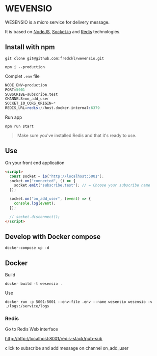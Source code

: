 # WEVENSIO

WESENSIO is a micro service for delivery message.

It is based on [NodeJS](https://nodejs.org/en), [Socket.io](https://socket.io) and [Redis](https://redis.io) technologies.

## Install with npm

```shell
git clone git@github.com:fredckl/wevensio.git

npm i --production
```

Complet `.env` file

```s
NODE_ENV=production
PORT=5001
SUBSCRIBE=subscribe.test
CHANNELS=on_add_user
SOCKET_IO_CORS_ORIGIN=*
REDIS_URL=redis://host.docker.internal:6379
```

Run app

```shell
npm run start
```

> Make sure you've installed Redis and that it's ready to use.

## Use

On your front end application

```html
<script>
  const socket = io("http://localhost:5001");
  socket.on("connected", () => {
    socket.emit("subscribe.test"); // ← Choose your subscribe name
  });

  socket.on("on_add_user", (event) => {
    console.log(event);
  });

  // socket.disconnect();
</script>
```

## Develop with Docker compose

```shell
docker-compose up -d
```

## Docker

Build

```shell
docker build -t wesensio .
```

Use

```shell
docker run -p 5001:5001 --env-file .env --name wesensio wesensio -v ./logs:/service/logs
```

### Redis

Go to Redis Web interface

[http://http://localhost:8001/redis-stack/pub-sub](http://localhost:8001/redis-stack/pub-sub)

click to subscribe and add message on channel on_add_user
